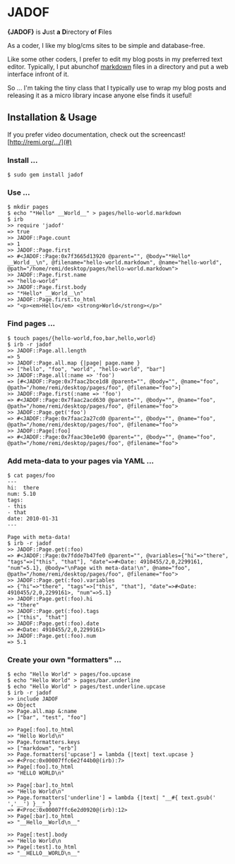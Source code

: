 JADOF
=====

**{JADOF}** is **J**ust **a** **D**irectory **o**f **F**iles

As a coder, I like my blog/cms sites to be simple and database-free.

Like some other coders, I prefer to edit my blog posts in my preferred 
text editor.  Typically, I put abunchof [markdown][] files in a directory 
and put a web interface infront of it.

So ... I'm taking the tiny class that I typically use to wrap my blog 
posts and releasing it as a micro library incase anyone else finds it useful!

Installation & Usage
--------------------

If you prefer video documentation, check out the screencast!  [http://remi.org/.../](#)

### Install ...

    $ sudo gem install jadof

### Use ...

    $ mkdir pages
    $ echo "*Hello* __World__" > pages/hello-world.markdown
    $ irb
    >> require 'jadof'
    => true
    >> JADOF::Page.count
    => 1
    >> JADOF::Page.first
    => #<JADOF::Page:0x7f3665d13920 @parent="", @body="*Hello* __World__\n", @filename="hello-world.markdown", @name="hello-world", @path="/home/remi/desktop/pages/hello-world.markdown">
    >> JADOF::Page.first.name
    => "hello-world"
    >> JADOF::Page.first.body
    => "*Hello* __World__\n"
    >> JADOF::Page.first.to_html
    => "<p><em>Hello</em> <strong>World</strong></p>"

### Find pages ...

    $ touch pages/{hello-world,foo,bar,hello,world}
    $ irb -r jadof
    >> JADOF::Page.all.length
    => 5
    >> JADOF::Page.all.map {|page| page.name }
    => ["hello", "foo", "world", "hello-world", "bar"]
    >> JADOF::Page.all(:name => 'foo')
    => [#<JADOF::Page:0x7faac2bce1d8 @parent="", @body="", @name="foo", @path="/home/remi/desktop/pages/foo", @filename="foo">]
    >> JADOF::Page.first(:name => 'foo')
    => #<JADOF::Page:0x7faac2acd630 @parent="", @body="", @name="foo", @path="/home/remi/desktop/pages/foo", @filename="foo">
    >> JADOF::Page.get('foo')
    => #<JADOF::Page:0x7faac2a27cd0 @parent="", @body="", @name="foo", @path="/home/remi/desktop/pages/foo", @filename="foo">
    >> JADOF::Page[:foo]
    => #<JADOF::Page:0x7faac30e1e90 @parent="", @body="", @name="foo", @path="/home/remi/desktop/pages/foo", @filename="foo">

### Add meta-data to your pages via YAML ...

    $ cat pages/foo
    ---
    hi:  there
    num: 5.10
    tags:
    - this
    - that
    date: 2010-01-31
    ---

    Page with meta-data!
    $ irb -r jadof
    >> JADOF::Page.get(:foo)
    => #<JADOF::Page:0x7fdde7b47fe0 @parent="", @variables={"hi"=>"there", "tags"=>["this", "that"], "date"=>#<Date: 4910455/2,0,2299161, "num"=5.1}, @body="\nPage with meta-data!\n", @name="foo", @path="/home/remi/desktop/pages/foo", @filename="foo">
    >> JADOF::Page.get(:foo).variables
    => {"hi"=>"there", "tags"=>["this", "that"], "date"=>#<Date: 4910455/2,0,2299161>, "num"=>5.1}
    >> JADOF::Page.get(:foo).hi
    => "there"
    >> JADOF::Page.get(:foo).tags
    => ["this", "that"]
    >> JADOF::Page.get(:foo).date
    => #<Date: 4910455/2,0,2299161>
    >> JADOF::Page.get(:foo).num
    => 5.1

### Create your own "formatters" ...

    $ echo "Hello World" > pages/foo.upcase
    $ echo "Hello World" > pages/bar.underline
    $ echo "Hello World" > pages/test.underline.upcase
    $ irb -r jadof
    >> include JADOF
    => Object
    >> Page.all.map &:name
    => ["bar", "test", "foo"]

    >> Page[:foo].to_html
    => "Hello World\n"
    >> Page.formatters.keys
    => ["markdown", "erb"]
    >> Page.formatters['upcase'] = lambda {|text| text.upcase }
    => #<Proc:0x00007ffc6e2f44b0@(irb):7>
    >> Page[:foo].to_html
    => "HELLO WORLD\n"

    >> Page[:bar].to_html
    => "Hello World\n"
    >> Page.formatters['underline'] = lambda {|text| "__#{ text.gsub(' ','__') }__" }
    => #<Proc:0x00007ffc6e2d0920@(irb):12>
    >> Page[:bar].to_html
    => "__Hello__World\n__"

    >> Page[:test].body
    => "Hello World\n
    >> Page[:test].to_html
    => "__HELLO__WORLD\n__"

[markdown]: http://en.wikipedia.org/wiki/Markdown

